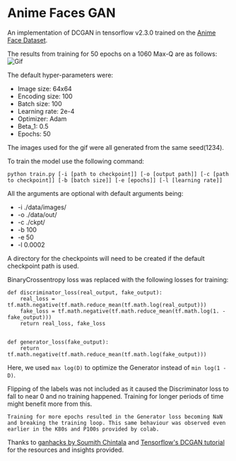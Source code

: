 # Anime Faces GAN

An implementation of DCGAN in tensorflow v2.3.0 trained on the  [Anime Face Dataset](https://www.kaggle.com/splcher/animefacedataset).

The results from training for 50 epochs on a 1060 Max-Q are as follows:
![Gif](./data/out/faces.gif)

The default hyper-parameters were:

- Image size: 64x64
- Encoding size: 100
- Batch size: 100
- Learning rate: 2e-4
- Optimizer: Adam
- Beta_1: 0.5
- Epochs: 50

The images used for the gif were all generated from the same seed(1234).

To train the model use the following command:

```
python train.py [-i [path to checkpoint]] [-o [output path]] [-c [path to checkpoint]] [-b [batch size]] [-e [epochs]] [-l [learning rate]]
```

All the arguments are optional with default arguments being:

- -i ./data/images/
- -o ./data/out/
- -c ./ckpt/
- -b 100
- -e 50
- -l 0.0002

A directory for the checkpoints will need to be created if the default checkpoint path is used.

BinaryCrossentropy loss was replaced with the following losses for training:
```
def discriminator_loss(real_output, fake_output):
    real_loss = tf.math.negative(tf.math.reduce_mean(tf.math.log(real_output)))
    fake_loss = tf.math.negative(tf.math.reduce_mean(tf.math.log(1. - fake_output)))
    return real_loss, fake_loss
    

def generator_loss(fake_output):
    return tf.math.negative(tf.math.reduce_mean(tf.math.log(fake_output)))
```

Here, we used `max log(D)` to optimize the Generator instead of `min log(1 - D)`.

Flipping of the labels was not included as it caused the Discriminator loss to fall to near 0 and no training happened. Training for longer periods of time might benefit more from this.

`Training for more epochs resulted in the Generator loss becoming NaN and breaking the training loop. This same behaviour was observed even earlier in the K80s and P100s provided by colab.`

Thanks to [ganhacks by Soumith Chintala](https://github.com/soumith/ganhacks) and [Tensorflow's DCGAN tutorial](https://www.tensorflow.org/tutorials/generative/dcgan) for the resources and insights provided.

